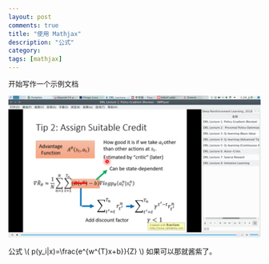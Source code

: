 ```yaml
---
layout: post
comments: true
title: "使用 Mathjax"
description: "公式"
category:
tags: [mathjax]
---
```


开始写作一个示例文档

![图片](/images/img.png)

公式 \\( p(y_i|x)=\frac{e^{w^{T}x+b}}{Z} \\) 如果可以那就酱紫了。
